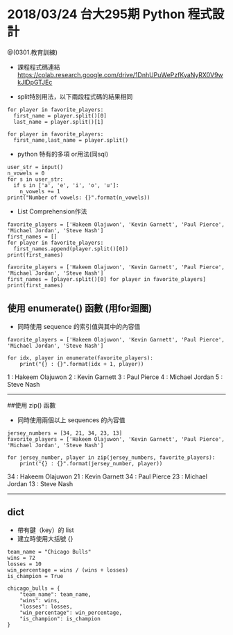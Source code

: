 # 2018/03/24 台大295期 Python 程式設計

@(0301.教育訓練)

- 課程程式碼連結
https://colab.research.google.com/drive/1DnhUPuWePzfKyaNyRX0V9wkJlDpGTJEc

- split特別用法，以下兩段程式碼的結果相同
```
for player in favorite_players:
  first_name = player.split()[0]
  last_name = player.split()[1]
```
```
for player in favorite_players:
  first_name,last_name = player.split()
```

- python 特有的多項 or用法(同sql)
```
user_str = input()
n_vowels = 0
for s in user_str:
  if s in ['a', 'e', 'i', 'o', 'u']:
    n_vowels += 1
print("Number of vowels: {}".format(n_vowels))
```
- List Comprehension作法
```
favorite_players = ['Hakeem Olajuwon', 'Kevin Garnett', 'Paul Pierce', 'Michael Jordan', 'Steve Nash']
first_names = []
for player in favorite_players:
  first_names.append(player.split()[0])
print(first_names)
```
```
favorite_players = ['Hakeem Olajuwon', 'Kevin Garnett', 'Paul Pierce', 'Michael Jordan', 'Steve Nash']
first_names = [player.split()[0] for player in favorite_players]
print(first_names)
``` 
## 使用 enumerate() 函數 (用for迴圈)
- 同時使用 sequence 的索引值與其中的內容值
```
favorite_players = ['Hakeem Olajuwon', 'Kevin Garnett', 'Paul Pierce', 'Michael Jordan', 'Steve Nash']

for idx, player in enumerate(favorite_players):
    print("{} : {}".format(idx + 1, player))
```
1 : Hakeem Olajuwon
2 : Kevin Garnett
3 : Paul Pierce
4 : Michael Jordan
5 : Steve Nash

----
##使用 zip() 函數
- 同時使用兩個以上 sequences 的內容值
```
jersey_numbers = [34, 21, 34, 23, 13]
favorite_players = ['Hakeem Olajuwon', 'Kevin Garnett', 'Paul Pierce', 'Michael Jordan', 'Steve Nash']

for jersey_number, player in zip(jersey_numbers, favorite_players):
    print("{} : {}".format(jersey_number, player))
```
34 : Hakeem Olajuwon
21 : Kevin Garnett
34 : Paul Pierce
23 : Michael Jordan
13 : Steve Nash

----
## dict
- 帶有鍵（key）的 list
- 建立時使用大括號 {}
```
team_name = "Chicago Bulls"
wins = 72
losses = 10
win_percentage = wins / (wins + losses)
is_champion = True

chicago_bulls = {
    "team_name": team_name,
    "wins": wins,
    "losses": losses,
    "win_percentage": win_percentage,
    "is_champion": is_champion
}
```
